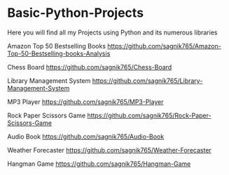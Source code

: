 # Basic-Python-Projects
Here you will find all my Projects using Python and its numerous libraries

Amazon Top 50 Bestselling Books    https://github.com/sagnik765/Amazon-Top-50-Bestselling-books-Analysis

Chess Board    https://github.com/sagnik765/Chess-Board

Library Management System    https://github.com/sagnik765/Library-Management-System

MP3 Player    https://github.com/sagnik765/MP3-Player

Rock Paper Scissors Game    https://github.com/sagnik765/Rock-Paper-Scissors-Game

Audio Book    https://github.com/sagnik765/Audio-Book

Weather Forecaster    https://github.com/sagnik765/Weather-Forecaster

Hangman Game    https://github.com/sagnik765/Hangman-Game

